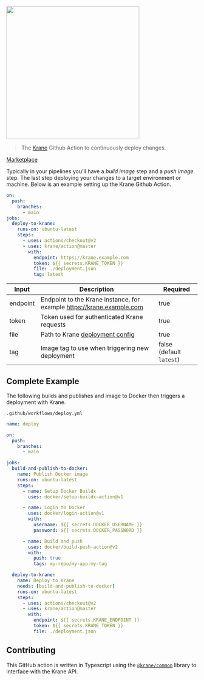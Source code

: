 <img src="https://github.com/krane/krane/blob/main/docs/assets/krane-wordmark.png?raw=true" width="350">

> The [Krane](https://krane.sh) Github Action to continuously deploy changes.

[Marketplace](https://github.com/marketplace/actions/krane)

Typically in your pipelines you'll have a _build image_ step and a _push image_ step. The last step deploying your changes to a target environment or machine. Below is an example setting up the Krane Github Action. 

```yml
on:
  push:
    branches:
      - main
jobs:
  deploy-to-krane:
    runs-on: ubuntu-latest
    steps:
      - uses: actions/checkout@v2
      - uses: krane/action@master
        with:
          endpoint: https://krane.example.com
          token: ${{ secrets.KRANE_TOKEN }}
          file: ./deployment.json
          tag: latest
```

| Input    | Description                                                                              | Required                 |
| -------- | ---------------------------------------------------------------------------------------  | ------------------------ |
| endpoint | Endpoint to the Krane instance, for example https://krane.example.com                    | true                     |
| token    | Token used for authenticated Krane requests                                              | true                     |
| file     | Path to Krane [deployment config](https://docs.krane.sh/#/docs/deployment)               | true                     |
| tag      | Image tag to use when triggering new deployment                                          | false (default `latest`) |

## Complete Example

The following builds and publishes and image to Docker then triggers a deployment with Krane.

`.github/workflows/deploy.yml`

```yml
name: deploy

on:
  push:
    branches:
      - main

jobs:
  build-and-publish-to-docker:
    name: Publish Docker image
    runs-on: ubuntu-latest
    steps:
      - name: Setup Docker Buildx
        uses: docker/setup-buildx-action@v1

      - name: Login to Docker
        uses: docker/login-action@v1
        with:
          username: ${{ secrets.DOCKER_USERNAME }}
          password: ${{ secrets.DOCKER_PASSWORD }}

      - name: Build and push
        uses: docker/build-push-action@v2
        with:
          push: true
          tags: my-repo/my-app:my-tag

  deploy-to-krane:
    name: Deploy to Krane
    needs: [build-and-publish-to-docker]
    runs-on: ubuntu-latest
    steps:
      - uses: actions/checkout@v2
      - uses: krane/action@master
        with:
          endpoint: ${{ secrets.KRANE_ENDPOINT }}
          token: ${{ secrets.KRANE_TOKEN }}
          file: ./deployment.json
```

## Contributing

This GitHub action is written in Typescript using the [`@krane/common`](https://github.com/krane/common) library to interface with the Krane API.
